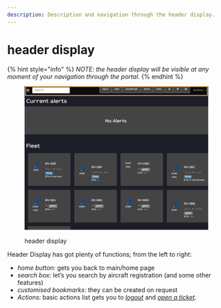 ```yaml
---
description: Description and navigation through the header display.
---
```


# header display

{% hint style="info" %}
_NOTE: the header display will be visible at any moment of your navigation through the portal._&#x20;
{% endhint %}

<figure><img src="../../../.gitbook/assets/fleetview.png" alt=""><figcaption><p>header display</p></figcaption></figure>

Header Display has got plenty of functions; from the left to right:

* _home button:_ gets you back to main/home page
* _search box:_ let’s you search by aircraft registration (and some other features)
* _customised bookmarks_:  they can be created on request
* _Actions:_ basic actions list gets you to [_logout_](../welcome-page/logout.md) and [_open a ticket_](../open-a-ticket.md).
